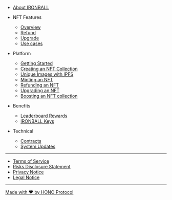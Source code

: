 - [About IRONBALL](README.md)

- NFT Features

    - [Overview](nft-features/overview.md)
    - [Refund](nft-features/refund.md)
    - [Upgrade](nft-features/upgrade.md)
    - [Use cases](nft-features/use-cases.md)

- Platform

    - [Getting Started](platform/getting-started.md)
    - [Creating an NFT Collection](platform/creating-an-nft-collection.md)
    - [Unique Images with IPFS](platform/unique-images-with-ipfs.md)
    - [Minting an NFT](platform/minting-an-nft.md)
    - [Refunding an NFT](platform/refunding-an-nft.md)
    - [Upgrading an NFT](platform/upgrading-an-nft.md)
    - [Boosting an NFT collection](platform/boosting-an-nft-collection.md)

- Benefits

    - [Leaderboard Rewards](benefits/leaderboard-rewards.md)
    - [IRONBALL Keys](benefits/ironball-keys.md)

- Technical

    - [Contracts](technical/contracts.md)
    - [System Updates](technical/system-updates.md)

***

- [Terms of Service](terms-of-service.md)
- [Risks Disclosure Statement](risks-disclosure-statement.md)
- [Privacy Notice](privacy-notice.md)
- [Legal Notice](legal-notice.md)

***

[Made with ❤️ by HONO Protocol](https://honoprotocol.com)